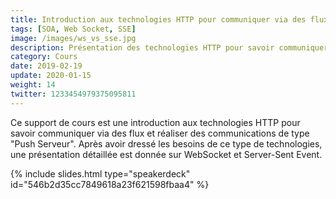 ```yaml
---
title: Introduction aux technologies HTTP pour communiquer via des flux
tags: [SOA, Web Socket, SSE]
image: /images/ws_vs_sse.jpg
description: Présentation des technologies HTTP pour savoir communiquer via des flux et réaliser des communications de type "Push Serveur" avec WebSocket et Server-Sent Event (SSE).
category: Cours
date: 2019-02-19
update: 2020-01-15
weight: 14
twitter: 1233454979375095811
---
```


Ce support de cours est une introduction aux technologies HTTP pour savoir communiquer via des flux et réaliser des communications de type "Push Serveur". Après avoir dressé les besoins de ce type de technologies, une présentation détaillée est donnée sur WebSocket et Server-Sent Event.

{% include slides.html type="speakerdeck" id="546b2d35cc7849618a23f621598fbaa4" %}
